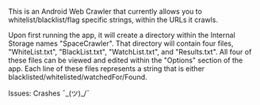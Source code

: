 This is an Android Web Crawler that currently allows you to whitelist/blacklist/flag specific strings, within the URLs it crawls.

Upon first running the app, it will create a directory within the Internal Storage names "SpaceCrawler".  That directory will contain four files, "WhiteList.txt", "BlackList.txt", "WatchList.txt", and "Results.txt".  All four of these files can be viewed and edited within the "Options" section of the app.  Each line of these files represents a string that is either blacklisted/whitelisted/watchedFor/Found.

Issues: Crashes ¯\_(ツ)_/¯ 
